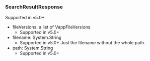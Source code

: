 ### SearchResultResponse
Supported in v5.0+

- fileVersions: a list of VappFileVersions
  - Supported in v5.0+
- filename: System.String
  - Supported in v5.0+
  Just the filename without the whole path.
- path: System.String
  - Supported in v5.0+
